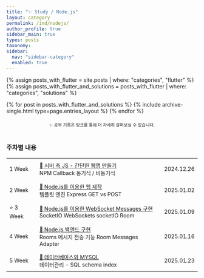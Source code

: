 ```yaml
---
title: "✨ Study / Node.js"
layout: category
permalink: /ind/nodejs/
author_profile: true
sidebar_main: true
types: posts
taxonomy:
sidebar:
  nav: "sidebar-category"
  enabled: true
---
```


{% assign posts_with_flutter = site.posts | where: "categories", "flutter" %}
{% assign posts_with_flutter_and_solutions = posts_with_flutter | where: "categories", "solutions" %}

{% for post in posts_with_flutter_and_solutions %}
  {% include archive-single.html type=page.entries_layout %}
{% endfor %}

<div style="text-align: center; margin-top: 20px; font-size: 80%;">
  <span>✨ 공부 기록은 링크를 통해 더 자세히 살펴보실 수 있습니다.</span>
</div>

<br/>


### 주차별 내용

<table style="width: 100%; border-collapse: collapse; text-align: left; font-size: 14px;">
  <tbody>
    <tr>
      <td style="padding: 8px;">1 Week</td>
      <td style="padding: 8px;"><a href="/Study/codeit-details/1week">📝 서버 측 JS - 간단한 웹앱 만들기</a><br>
      <span class="tag-box">NPM</span>
      <span class="tag-box">Callback</span>
      <span class="tag-box">동기식 / 비동기식</span>
      </td>
      <td style="padding: 8px;">2024.12.26</td>
    </tr>
    <tr>
      <td style="padding: 8px;">2 Week</td>
      <td style="padding: 8px;"><a href="/Study/codeit-details/2week">📝 Node.js를 이용한 웹 제작</a><br>
      <span class="tag-box">템플릿 엔진</span>
      <span class="tag-box">Express</span>
      <span class="tag-box">GET vs POST</span>
      </td>
      <td style="padding: 8px;">2025.01.02</td>
    </tr>
    <tr>
      <td style="padding: 8px;">⭐ 3 Week</td>
      <td style="padding: 8px;"><a href="/Study/codeit-details/3week">📝 Node.js를 이용한 WebSocket Messages 구현 <br></a>
      <span class="tag-box">SocketIO</span>
      <span class="tag-box">WebSockets</span>
      <span class="tag-box">socketIO Room</span>
      </td>
      <td style="padding: 8px;">2025.01.09</td>
    </tr>
    <tr>
      <td style="padding: 8px;">4 Week</td>
      <td style="padding: 8px;"><a href="/Study/codeit-details/4week">📝 Node.js 백엔드 구현 <br></a>
      <span class="tag-box">Rooms</span>
      <span class="tag-box">메시지 전송 기능</span>
      <span class="tag-box">Room Messages</span>
      <span class="tag-box">Adapter</span>
      </td>
      <td style="padding: 8px;">2025.01.16</td>
    </tr>
    <tr>
      <td style="padding: 8px;">5 Week</td>
      <td style="padding: 8px;"><a href="/Study/codeit-details/5week">📝 데이터베이스와 MYSQL</a><br>
      <span class="tag-box">데이터관리 - SQL</span>
      <span class="tag-box">schema</span>
      <span class="tag-box">index</span>
      </td>  
      <td style="padding: 8px;">2025.01.23</td>
    </tr>
  </tbody>
</table>

<br/>
